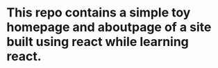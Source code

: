 # This repo contains a simple toy homepage and aboutpage of a site built using react while learning react.